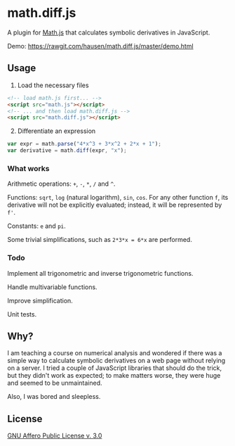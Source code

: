 # math.diff.js

A plugin for [Math.js](http://mathjs.org) that calculates
symbolic derivatives in JavaScript.

Demo: <https://rawgit.com/hausen/math.diff.js/master/demo.html>

## Usage

1. Load the necessary files 
```html
<!-- load math.js first... -->
<script src="math.js"></script>
<!-- ... and then load math.diff.js -->
<script src="math.diff.js"></script>
```
2. Differentiate an expression
```javascript
var expr = math.parse("4*x^3 + 3*x^2 + 2*x + 1");
var derivative = math.diff(expr, "x");
```

### What works

Arithmetic operations: ``+``, ``-``, ``*``, ``/`` and ``^``.

Functions: ``sqrt``, ``log`` (natural logarithm), ``sin``, ``cos``.
For any other function ``f``, its derivative will not be explicitly
evaluated; instead, it will be represented by ``f'``.

Constants: ``e`` and ``pi``.

Some trivial simplifications, such as ``2*3*x = 6*x`` are performed.

### Todo

Implement all trigonometric and inverse trigonometric functions.

Handle multivariable functions.

Improve simplification.

Unit tests.

## Why?

I am teaching a course on numerical analysis and wondered if there was
a simple way to calculate symbolic derivatives on a web page without
relying on a server. I tried a couple of JavaScript libraries that
should do the trick, but they didn't work as expected; to make matters
worse, they were huge and seemed to be unmaintained.

Also, I was bored and sleepless.

## License

[GNU Affero Public License v. 3.0](http://www.gnu.org/licenses/agpl-3.0.html)
